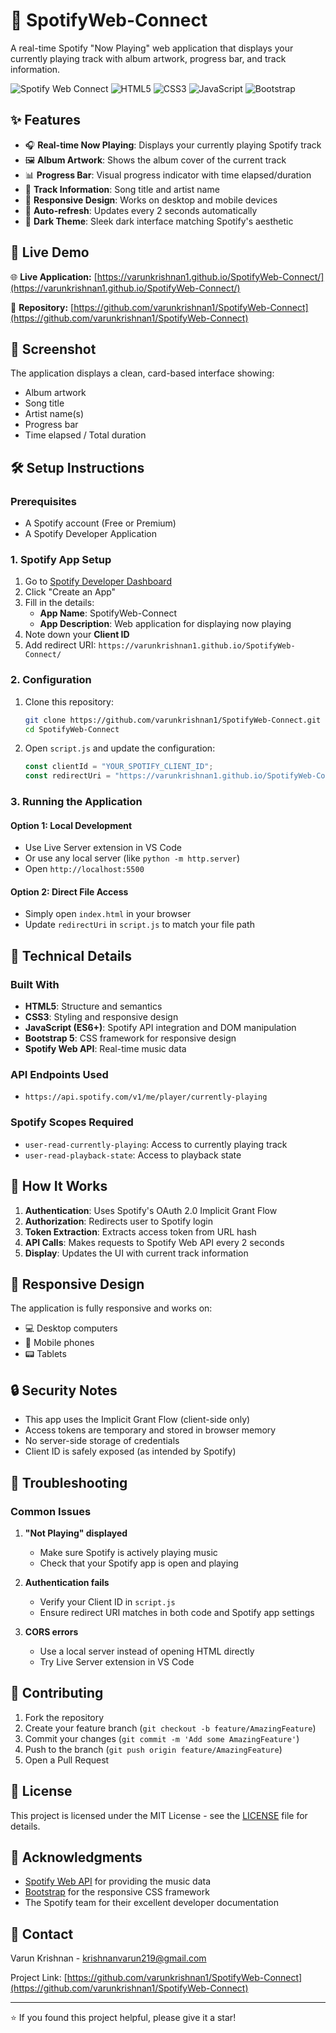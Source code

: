 # 🎵 SpotifyWeb-Connect

A real-time Spotify "Now Playing" web application that displays your currently playing track with album artwork, progress bar, and track information.

![Spotify Web Connect](https://img.shields.io/badge/Spotify-Web%20Connect-1DB954?style=for-the-badge&logo=spotify&logoColor=white)
![HTML5](https://img.shields.io/badge/HTML5-E34F26?style=for-the-badge&logo=html5&logoColor=white)
![CSS3](https://img.shields.io/badge/CSS3-1572B6?style=for-the-badge&logo=css3&logoColor=white)
![JavaScript](https://img.shields.io/badge/JavaScript-F7DF1E?style=for-the-badge&logo=javascript&logoColor=black)
![Bootstrap](https://img.shields.io/badge/Bootstrap-563D7C?style=for-the-badge&logo=bootstrap&logoColor=white)

## ✨ Features

- 🎧 **Real-time Now Playing**: Displays your currently playing Spotify track
- 🖼️ **Album Artwork**: Shows the album cover of the current track
- 📊 **Progress Bar**: Visual progress indicator with time elapsed/duration
- 🎵 **Track Information**: Song title and artist name
- 📱 **Responsive Design**: Works on desktop and mobile devices
- 🔄 **Auto-refresh**: Updates every 2 seconds automatically
- 🎨 **Dark Theme**: Sleek dark interface matching Spotify's aesthetic

## 🚀 Live Demo

🌐 **Live Application:** [https://varunkrishnan1.github.io/SpotifyWeb-Connect/](https://varunkrishnan1.github.io/SpotifyWeb-Connect/)

📁 **Repository:** [https://github.com/varunkrishnan1/SpotifyWeb-Connect](https://github.com/varunkrishnan1/SpotifyWeb-Connect)

## 📸 Screenshot

The application displays a clean, card-based interface showing:
- Album artwork
- Song title
- Artist name(s)
- Progress bar
- Time elapsed / Total duration

## 🛠️ Setup Instructions

### Prerequisites
- A Spotify account (Free or Premium)
- A Spotify Developer Application

### 1. Spotify App Setup
1. Go to [Spotify Developer Dashboard](https://developer.spotify.com/dashboard/)
2. Click "Create an App"
3. Fill in the details:
   - **App Name**: SpotifyWeb-Connect
   - **App Description**: Web application for displaying now playing
4. Note down your **Client ID**
5. Add redirect URI: `https://varunkrishnan1.github.io/SpotifyWeb-Connect/`

### 2. Configuration
1. Clone this repository:
   ```bash
   git clone https://github.com/varunkrishnan1/SpotifyWeb-Connect.git
   cd SpotifyWeb-Connect
   ```

2. Open `script.js` and update the configuration:
   ```javascript
   const clientId = "YOUR_SPOTIFY_CLIENT_ID";
   const redirectUri = "https://varunkrishnan1.github.io/SpotifyWeb-Connect/"; // GitHub Pages URL
   ```

### 3. Running the Application

#### Option 1: Local Development
- Use Live Server extension in VS Code
- Or use any local server (like `python -m http.server`)
- Open `http://localhost:5500`

#### Option 2: Direct File Access
- Simply open `index.html` in your browser
- Update `redirectUri` in `script.js` to match your file path

## 🔧 Technical Details

### Built With
- **HTML5**: Structure and semantics
- **CSS3**: Styling and responsive design
- **JavaScript (ES6+)**: Spotify API integration and DOM manipulation
- **Bootstrap 5**: CSS framework for responsive design
- **Spotify Web API**: Real-time music data

### API Endpoints Used
- `https://api.spotify.com/v1/me/player/currently-playing`

### Spotify Scopes Required
- `user-read-currently-playing`: Access to currently playing track
- `user-read-playback-state`: Access to playback state

## 🎯 How It Works

1. **Authentication**: Uses Spotify's OAuth 2.0 Implicit Grant Flow
2. **Authorization**: Redirects user to Spotify login
3. **Token Extraction**: Extracts access token from URL hash
4. **API Calls**: Makes requests to Spotify Web API every 2 seconds
5. **Display**: Updates the UI with current track information

## 📱 Responsive Design

The application is fully responsive and works on:
- 💻 Desktop computers
- 📱 Mobile phones
- 📟 Tablets

## 🔒 Security Notes

- This app uses the Implicit Grant Flow (client-side only)
- Access tokens are temporary and stored in browser memory
- No server-side storage of credentials
- Client ID is safely exposed (as intended by Spotify)

## 🚨 Troubleshooting

### Common Issues

1. **"Not Playing" displayed**
   - Make sure Spotify is actively playing music
   - Check that your Spotify app is open and playing

2. **Authentication fails**
   - Verify your Client ID in `script.js`
   - Ensure redirect URI matches in both code and Spotify app settings

3. **CORS errors**
   - Use a local server instead of opening HTML directly
   - Try Live Server extension in VS Code

## 🤝 Contributing

1. Fork the repository
2. Create your feature branch (`git checkout -b feature/AmazingFeature`)
3. Commit your changes (`git commit -m 'Add some AmazingFeature'`)
4. Push to the branch (`git push origin feature/AmazingFeature`)
5. Open a Pull Request

## 📝 License

This project is licensed under the MIT License - see the [LICENSE](LICENSE) file for details.

## 🙏 Acknowledgments

- [Spotify Web API](https://developer.spotify.com/documentation/web-api/) for providing the music data
- [Bootstrap](https://getbootstrap.com/) for the responsive CSS framework
- The Spotify team for their excellent developer documentation

## 📧 Contact

Varun Krishnan - krishnanvarun219@gmail.com

Project Link: [https://github.com/varunkrishnan1/SpotifyWeb-Connect](https://github.com/varunkrishnan1/SpotifyWeb-Connect)

---

⭐ If you found this project helpful, please give it a star!
